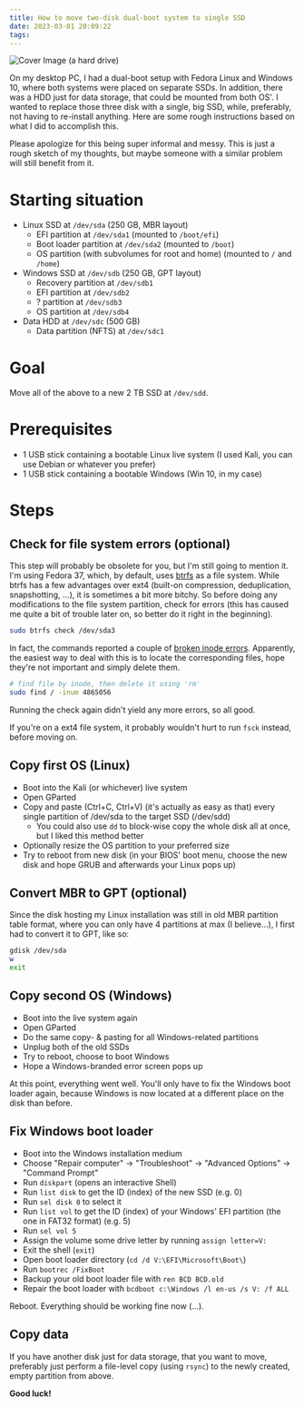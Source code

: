 ```yaml
---
title: How to move two-disk dual-boot system to single SSD
date: 2023-03-01 20:09:22
tags:
---
```


![Cover Image (a hard drive)](images/hard_drive1.webp)

On my desktop PC, I had a dual-boot setup with Fedora Linux and Windows 10, where both systems were placed on separate SSDs. In addition, there was a HDD just for data storage, that could be mounted from both OS'. I wanted to replace those three disk with a single, big SSD, while, preferably, not having to re-install anything. Here are some rough instructions based on what I did to accomplish this. 

Please apologize for this being super informal and messy. This is just a rough sketch of my thoughts, but maybe someone with a similar problem will still benefit from it.

# Starting situation
- Linux SSD at `/dev/sda` (250 GB, MBR layout)
	- EFI partition at `/dev/sda1` (mounted to `/boot/efi`)
	- Boot loader partition at `/dev/sda2` (mounted to `/boot`)
	- OS partition (with subvolumes for root and home) (mounted to `/` and `/home`)
- Windows SSD at `/dev/sdb` (250 GB, GPT layout)
	- Recovery partition at `/dev/sdb1`
	- EFI partition at `/dev/sdb2`
	- ? partition at `/dev/sdb3`
	- OS partition at `/dev/sdb4`
- Data HDD at `/dev/sdc` (500 GB)
	- Data partition (NFTS) at `/dev/sdc1`
	
# Goal
Move all of the above to a new 2 TB SSD at `/dev/sdd`.

# Prerequisites
* 1 USB stick containing a bootable Linux live system (I used Kali, you can use Debian or whatever you prefer)
* 1 USB stick containing a bootable Windows (Win 10, in my case)

# Steps
## Check for file system errors (optional) 
This step will probably be obsolete for you, but I'm still going to mention it. I'm using Fedora 37, which, by default, uses [btrfs](https://fedoraproject.org/wiki/Btrfs) as a file system. While btrfs has a few advantages over ext4 (built-on compression, deduplication, snapshotting, ...), it is sometimes a bit more bitchy. So before doing any modifications to the file system partition, check for errors (this has caused me quite a bit of trouble later on, so better do it right in the beginning). 

```bash
sudo btrfs check /dev/sda3
```

In fact, the commands reported a couple of [broken inode errors](https://pastr.de/p/tzu5mznboxpfozp0lismsmug). Apparently, the easiest way to deal with this is to locate the corresponding files, hope they're not important and simply delete them. 

```bash
# find file by inode, then delete it using 'rm'
sudo find / -inum 4865056
```

Running the check again didn't yield any more errors, so all good. 

If you're on a ext4 file system, it probably wouldn't hurt to run `fsck` instead, before moving on.

## Copy first OS (Linux)
* Boot into the Kali (or whichever) live system
* Open GParted
* Copy and paste (Ctrl+C, Ctrl+V) (it's actually as easy as that) every single partition of /dev/sda to the target SSD (/dev/sdd)
  * You could also use `dd` to block-wise copy the whole disk all at once, but I liked this method better
* Optionally resize the OS partition to your preferred size
* Try to reboot from new disk (in your BIOS' boot menu, choose the new disk and hope GRUB and afterwards your Linux pops up)

## Convert MBR to GPT (optional)
Since the disk hosting my Linux installation was still in old MBR partition table format, where you can only have 4 partitions at max (I believe...), I first had to convert it to GPT, like so:

```bash
gdisk /dev/sda
w
exit
```

## Copy second OS (Windows)
* Boot into the live system again
* Open GParted
* Do the same copy- & pasting for all Windows-related partitions
* Unplug both of the old SSDs
* Try to reboot, choose to boot Windows
* Hope a Windows-branded error screen pops up

At this point, everything went well. You'll only have to fix the Windows boot loader again, because Windows is now located at a different place on the disk than before.

## Fix Windows boot loader
* Boot into the Windows installation medium
* Choose "Repair computer" -> "Troubleshoot" -> "Advanced Options" -> "Command Prompt"
* Run `diskpart` (opens an interactive Shell) 
* Run `list disk` to get the ID (index) of the new SSD (e.g. 0)
* Run `sel disk 0` to select it
* Run `list vol` to get the ID (index) of your Windows' EFI partition (the one in FAT32 format) (e.g. 5)
* Run `sel vol 5`
* Assign the volume some drive letter by running `assign letter=V:`
* Exit the shell (`exit`)
* Open boot loader directory (`cd /d V:\EFI\Microsoft\Boot\`)
* Run `bootrec /FixBoot`
* Backup your old boot loader file with `ren BCD BCD.old`
* Repair the boot loader with `bcdboot c:\Windows /l en-us /s V: /f ALL`

Reboot. Everything should be working fine now (...).

## Copy data
If you have another disk just for data storage, that you want to move, preferably just perform a file-level copy (using `rsync`) to the newly created, empty partition from above.

**Good luck!**